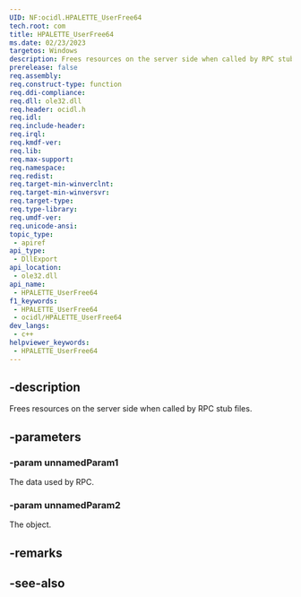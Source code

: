 ```yaml
---
UID: NF:ocidl.HPALETTE_UserFree64
tech.root: com
title: HPALETTE_UserFree64
ms.date: 02/23/2023
targetos: Windows
description: Frees resources on the server side when called by RPC stub files. (HPALETTE_UserFree64)
prerelease: false
req.assembly: 
req.construct-type: function
req.ddi-compliance: 
req.dll: ole32.dll
req.header: ocidl.h
req.idl: 
req.include-header: 
req.irql: 
req.kmdf-ver: 
req.lib: 
req.max-support: 
req.namespace: 
req.redist: 
req.target-min-winverclnt: 
req.target-min-winversvr: 
req.target-type: 
req.type-library: 
req.umdf-ver: 
req.unicode-ansi: 
topic_type:
 - apiref
api_type:
 - DllExport
api_location:
 - ole32.dll
api_name:
 - HPALETTE_UserFree64
f1_keywords:
 - HPALETTE_UserFree64
 - ocidl/HPALETTE_UserFree64
dev_langs:
 - c++
helpviewer_keywords:
 - HPALETTE_UserFree64
---
```


## -description

Frees resources on the server side when called by RPC stub files.

## -parameters

### -param unnamedParam1

The data used by RPC.

### -param unnamedParam2

The object.

## -remarks

## -see-also

